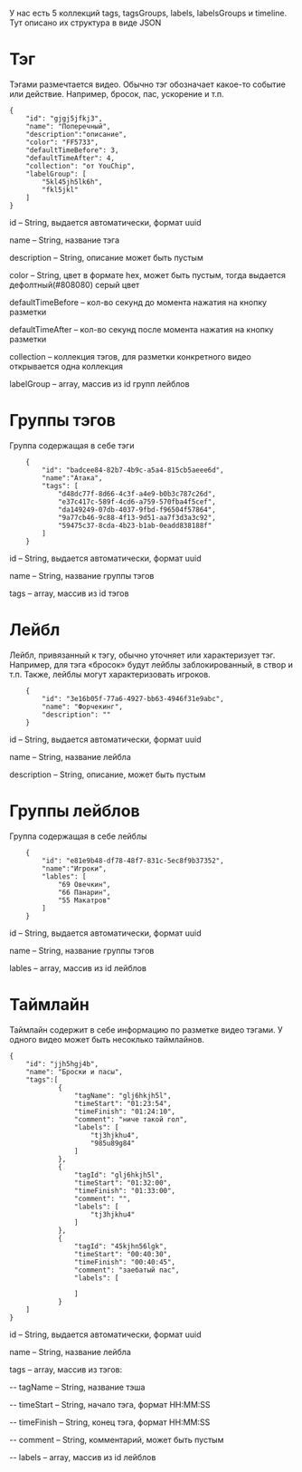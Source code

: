 <p>
У нас есть 5 коллекций tags, tagsGroups, labels, labelsGroups и timeline. Тут описано их структура в виде JSON
</p>

<h1>Тэг</h1>

Тэгами размечтается видео. Обычно тэг обозначает какое-то событие или действие. Например, бросок, пас, ускорение и т.п.

```
{
	"id": "gjgj5jfkj3",
	"name": "Поперечный",
	"description":"описание",
	"color": "FF5733",
	"defaultTimeBefore": 3,
	"defaultTimeAfter": 4,
	"collection": "от YouChip",
	"labelGroup": [
		"5kl45jh5lk6h",
		"fkl5jkl"
	]
}
```

id – String, выдается автоматически, формат uuid

name – String, название тэга

description – String, описание может быть пустым

color – String, цвет в формате hex, может быть пустым, тогда выдается дефолтный(#808080) серый цвет

defaultTimeBefore – кол-во секунд до момента нажатия на кнопку разметки

defaultTimeAfter – кол-во секунд после момента нажатия на кнопку разметки

collection – коллекция тэгов, для разметки конкретного видео открывается одна коллекция

labelGroup – array, массив из id групп лейблов

<h1>Группы тэгов</h1>

Группа содержащая в себе тэги

```
    {
        "id": "badcee84-82b7-4b9c-a5a4-815cb5aeee6d",
        "name":"Атака",
        "tags": [
            "d48dc77f-8d66-4c3f-a4e9-b0b3c787c26d",
            "e37c417c-589f-4cd6-a759-570fba4f5cef",
            "da149249-07db-4037-9fbd-f96504f57864",
            "9a77cb46-9c88-4f13-9d51-aa7f3d3a3c92",
            "59475c37-8cda-4b23-b1ab-0eadd838188f"
        ]
    }
```

id – String, выдается автоматически, формат uuid

name – String, название группы тэгов

tags – array, массив из id тэгов

<h1>Лейбл</h1>

Лейбл, привязанный к тэгу, обычно уточняет или характеризует тэг. Например, для тэга «бросок» будут лейблы заблокированный, в створ и т.п. Также, лейблы могут характеризовать игроков.

```
	{
		"id": "3e16b05f-77a6-4927-bb63-4946f31e9abc",
		"name": "Форчекинг",
		"description": ""
	}
```

id – String, выдается автоматически, формат uuid

name – String, название лейбла

description – String, описание, может быть пустым

<h1>Группы лейблов</h1>

Группа содержащая в себе лейблы

```
    {
        "id": "e81e9b48-df78-48f7-831c-5ec8f9b37352",
        "name":"Игроки",
        "lables": [
            "69 Овечкин",
            "66 Панарин",
            "55 Макатров" 
        ]
    }
```

id – String, выдается автоматически, формат uuid

name – String, название группы тэгов

lables – array, массив из id лейблов



<h1>Таймлайн</h1>

Таймлайн содержит в себе информацию по разметке видео тэгами. У одного видео может быть несоклько таймлайнов.

```
{
	"id": "jjh5hgj4b",
	"name": "Броски и пасы",
	"tags":[
			{
				"tagName": "glj6hkjh5l",
				"timeStart": "01:23:54",
				"timeFinish": "01:24:10",
				"comment": "ниче такой гол",
				"labels": [
					"tj3hjkhu4",
					"985u89g84"
				]
			},
			{
				"tagId": "glj6hkjh5l",
				"timeStart": "01:32:00",
				"timeFinish": "01:33:00",
				"comment": "",
				"labels": [
					"tj3hjkhu4"
				]
			},
			{
	   			"tagId": "45kjhn56lgk",
				"timeStart": "00:40:30",
				"timeFinish": "00:40:45",
				"comment": "заебатый пас",
				"labels": [
	
				]
			}
	]
}
```

id – String, выдается автоматически, формат uuid

name – String, название лейбла

tags – array, массив из тэгов:

-- tagName – String, название тэша

-- timeStart – String, начало тэга, формат HH:MM:SS

-- timeFinish – String, конец тэга, формат HH:MM:SS

-- comment – String, комментарий, может быть пустым

-- labels – array, массив из id лейблов

